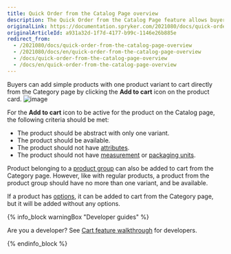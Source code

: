 ```yaml
---
title: Quick Order from the Catalog Page overview
description: The Quick Order from the Catalog Page feature allows buyers to add products with one product variant to cart directly from the Category page.
originalLink: https://documentation.spryker.com/2021080/docs/quick-order-from-the-catalog-page-overview
originalArticleId: a931a32d-1f7d-4177-b99c-1146e26b885e
redirect_from:
  - /2021080/docs/quick-order-from-the-catalog-page-overview
  - /2021080/docs/en/quick-order-from-the-catalog-page-overview
  - /docs/quick-order-from-the-catalog-page-overview
  - /docs/en/quick-order-from-the-catalog-page-overview
---
```


Buyers can add simple products with one product variant to cart directly from the Category page by clicking the **Add to cart** icon on the product card.
![image](https://spryker.s3.eu-central-1.amazonaws.com/docs/Features/Catalog+Management/Quick+Order+from+the+Catalog+Page/Quick+Order+from+the+Catalog+Page+Feature+Overview/quick-order-from-catalog.png)

For the **Add to cart** icon to be active for the product on the Catalog page, the following criteria should be met:

* The product should be abstract with only one variant.
* The product should be available.
* The product should not have [attributes](/docs/scos/user/features/{{page.version}}/product/product-feature-overview/product-attributes-overview.html).
* The product should not have [measurement](/docs/scos/user/features/{{page.version}}/measurement-units-feature-overview.html) or [packaging units](/docs/scos/user/features/{{page.version}}/packaging-units-feature-overview.html).

Product belonging to a [product group](/docs/scos/user/features/{{page.version}}/product/product-feature-overview/products-overview.html) can also be added to cart from the Category page. However, like with regular products, a product from the product group should have no more than one variant, and be available.

If a product has [options](/docs/scos/user/features/{{page.version}}/product-options-feature-overview.html), it can be added to cart from the Category page, but it will be added without any options.

{% info_block warningBox "Developer guides" %}

Are you a developer? See [Cart feature walkthrough](/docs/scos/dev/feature-walkthroughs/{{page.version}}/cart-feature-walkthrough/cart-feature-walkthrough.html) for developers.

{% endinfo_block %}
